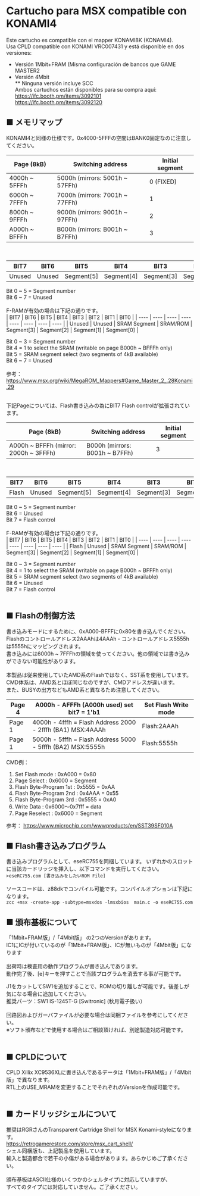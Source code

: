 # Cartucho para MSX compatible con KONAMI4
Este cartucho es compatible con el mapper KONAMI8K (KONAMI4).<BR>
Usa CPLD compatible con KONAMI VRC007431 y está disponible en dos versiones:<BR>
- Versión 1Mbit+FRAM (Misma configuración de bancos que GAME MASTER2<BR>
- Versión 4Mbit<BR>
** Ninguna versión incluye SCC<BR>
Ambos cartuchos están disponibles para su compra aquí:<BR>
https://ifc.booth.pm/items/3092101<BR> 
https://ifc.booth.pm/items/3092120<BR>

## ■ メモリマップ

KONAMI4と同様の仕様です。0x4000-5FFFの空間はBANK0固定なのに注意してください。

| Page (8kB)                        | Switching address            | Initial segment | 
| --------------------------------- | ---------------------------- | --------------- | 
| 4000h ~ 5FFFh  | 5000h (mirrors: 5001h ~ 57FFh) | 0  (FIXED)      | 
| 6000h ~ 7FFFh  | 7000h (mirrors: 7001h ~ 77FFh) | 1               | 
| 8000h ~ 9FFFh  | 9000h (mirrors: 9001h ~ 97FFh) | 2               | 
| A000h ~ BFFFh  | B000h (mirrors: B001h ~ B7FFh) | 3               |

<BR>

| BIT7 | BIT6 | BIT5 | BIT4 | BIT3 | BIT2 | BIT1 | BIT0 |
| ---- | ---- | ---- | ---- | ---- | ---- | ---- | ---- |
| Unused | Unused | Segment[5] | Segment[4] | Segment[3] | Segment[2] | Segment[1] | Segment[0] |

Bit 0 ~ 5 = Segment number <BR>
Bit 6 ~ 7 = Unused <BR>
<BR>
F-RAMが有効の場合は下記の通りです。<BR>
| BIT7 | BIT6 | BIT5 | BIT4 | BIT3 | BIT2 | BIT1 | BIT0 |
| ---- | ---- | ---- | ---- | ---- | ---- | ---- | ---- |
| Unused | Unused | SRAM Segment | SRAM/ROM | Segment[3] | Segment[2] | Segment[1] | Segment[0] |

Bit 0 ~ 3 = Segment number <BR>
Bit 4 = 1 to select the SRAM (writable on page B000h ~ BFFFh only) <BR>
Bit 5 = SRAM segment select (two segments of 4kB available) <BR>
Bit 6 ~ 7 = Unused <BR>
<BR>
参考：
https://www.msx.org/wiki/MegaROM_Mappers#Game_Master_2_.28Konami.29


<BR>
下記Pageについては、Flash書き込みの為にBIT7 Flash controlが拡張されています。<BR>
  
| Page (8kB)                        | Switching address            | Initial segment | 
| --------------------------------- | ---------------------------- | --------------- | 
| A000h ~ BFFFh (mirror: 2000h ~ 3FFFh) | B000h (mirrors: B001h ~ B7FFh) | 3               |

<BR>
  
| BIT7 | BIT6 | BIT5 | BIT4 | BIT3 | BIT2 | BIT1 | BIT0 |
| ---- | ---- | ---- | ---- | ---- | ---- | ---- | ---- |
| Flash | Unused | Segment[5] | Segment[4] | Segment[3] | Segment[2] | Segment[1] | Segment[0] |

Bit 0 ~ 5 = Segment number <BR>
Bit 6 = Unused <BR>
Bit 7 = Flash control<BR>
<BR>
F-RAMが有効の場合は下記の通りです。<BR>
| BIT7 | BIT6 | BIT5 | BIT4 | BIT3 | BIT2 | BIT1 | BIT0 |
| ---- | ---- | ---- | ---- | ---- | ---- | ---- | ---- |
| Flash | Unused | SRAM Segment | SRAM/ROM | Segment[3] | Segment[2] | Segment[1] | Segment[0] |

Bit 0 ~ 3 = Segment number <BR>
Bit 4 = 1 to select the SRAM (writable on page B000h ~ BFFFh only) <BR>
Bit 5 = SRAM segment select (two segments of 4kB available) <BR>
Bit 6 = Unused <BR>
Bit 7 = Flash control<BR>
<BR>
## ■ Flashの制御方法
書き込みモードにするために、0xA000-BFFFに0x80を書き込んでください。<BR>
Flashのコントロールアドレス2AAAhは4AAAh・コントロールアドレス5555hは5555hにマッピングされます。<BR>
書き込みには6000h ~ 7FFFhの領域を使ってください。他の領域では書き込みができない可能性があります。<BR>
<BR>
本製品は従来使用していたAMD系のFlashではなく、SST系を使用しています。<BR>
CMD体系は、AMD系とほぼ同じなのですが、CMDアドレスが違います。<BR>
また、BUSYの出方などもAMD系と異なるため注意してください。<BR>
  
 | Page 4 | A000h - AFFFh (A000h used) set bit7 = 1'b1  |  Set Flash Write mode | 
 | ------ | ------------------------------------------- | ------------------ | 
 | Page 1 | 4000h - 4fffh = Flash Address 2000 - 2fffh (BA1) MSX:4AAAh  |  Flash:2AAAh |
 | Page 1 | 5000h - 5fffh = Flash Address 5000 - 5fffh (BA2) MSX:5555h  |  Flash:5555h |

CMD例：
1. Set Flash mode         : 0xA000 = 0x80
1. Page Select            : 0x6000 = Segment
1. Flash Byte-Program 1st : 0x5555 = 0xAA
1. Flash Byte-Program 2nd : 0x4AAA = 0x55
1. Flash Byte-Program 3rd : 0x5555 = 0xA0
1. Write Data             : 0x6000～0x7fff = data
1. Page Reselect          : 0x6000 = Segment

参考：
https://www.microchip.com/wwwproducts/en/SST39SF010A
<BR>

## ■ Flash書き込みプログラム
書き込みプログラムとして、eseRC755を同梱しています。 
いずれかのスロットに当該カードリッジを挿入し、以下コマンドを実行してください。<BR>
`>eseRC755.com [書き込みをしたいROM File]`<BR>
<BR>
ソースコードは、z88dkでコンパイル可能です。コンパイルオプションは下記になります。<BR>
`zcc +msx -create-app -subtype=msxdos -lmsxbios  main.c -o eseRC755.com`<BR>

  
## ■ 頒布基板について
「1Mbit+FRAM版」/「4Mbit版」 の2つのVersionがあります。<BR>
IC1にICが付いているのが「1Mbit+FRAM版」、ICが無いものが「4Mbit版」になります<BR>
<BR>
出荷時は検査用の動作プログラムが書き込んであります。<BR>
動作完了後、[e]キーを押すことで当該プログラムを消去する事が可能です。<BR>

J1をカットしてSW1を追加することで、ROMの切り離しが可能です。後差しが気になる場合に追加してください。<BR>
推奨パーツ：SW1 IS-1245T-G [Switronic] (秋月電子扱い）<BR>
<BR>
回路図およびガーバファイルが必要な場合は同梱ファイルを参考にしてください。<BR>
※ソフト頒布などで使用する場合はご相談頂ければ、別途製造対応可能です。<BR>
<BR>
## ■ CPLDについて
CPLD Xillix XC9536XLに書き込んであるデータは「1Mbit+FRAM版」/「4Mbit版」で異なります。<BR>
RTL上のUSE_MRAMを変更することでそれぞれのVersionを作成可能です。<BR>
<BR>

## ■ カードリッジシェルについて
推奨はRGRさんのTransparent Cartridge Shell for MSX Konami-styleになります。<BR>
https://retrogamerestore.com/store/msx_cart_shell/
<BR>
シェル同梱版も、上記製品を使用しています。<BR>
輸入と製造都合で若干の小傷がある場合があります。あらかじめご了承ください。<BR>
<BR>
頒布基板はASCII仕様のいくつかのシェルタイプに対応していますが、<BR>
すべてのタイプには対応していません。ご了承ください。<BR>

